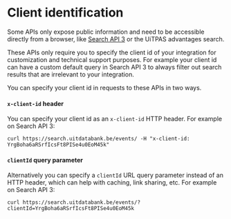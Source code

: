 # Client identification

Some APIs only expose public information and need to be accessible directly from a browser, like [Search API 3](https://publiq.stoplight.io/docs/uitdatabank/reference/Search-API.v3.json) or the UiTPAS advantages search. 

These APIs only require you to specify the client id of your integration for customization and technical support purposes. For example your client id can have a custom default query in Search API 3 to always filter out search results that are irrelevant to your integration.

You can specify your client id in requests to these APIs in two ways.

#### `x-client-id` header

You can specify your client id as an `x-client-id` HTTP header. For example on Search API 3:

```
curl https://search.uitdatabank.be/events/ -H "x-client-id: YrgBoha6aRSrfIcsFt8PISe4u0EoM45k"
```

#### `clientId` query parameter

Alternatively you can specify a `clientId` URL query parameter instead of an HTTP header, which can help with caching, link sharing, etc. For example on Search API 3:

```
curl https://search.uitdatabank.be/events/?clientId=YrgBoha6aRSrfIcsFt8PISe4u0EoM45k
```